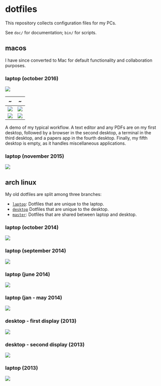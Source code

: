 # dotfiles

This repository collects configuration files for my PCs.

See `doc/` for documentation; `bin/` for scripts.

## macos
I have since converted to Mac for default functionality and
collaboration purposes.

### laptop (october 2016)

![](http://i.imgur.com/RFRuV5X.png)

~ | ~
:-------------------------:|:-------------------------:
![](http://i.imgur.com/2AUxWNy.png) | ![](http://i.imgur.com/OzQWzDv.png)
![](http://i.imgur.com/aJfipEh.png) | ![](http://i.imgur.com/0EFEboW.jpg)

A demo of my typical workflow. A text editor and any PDFs are on
my first desktop, followed by a browser in the second desktop, a
terminal in the third desktop, and a papers app in the fourth desktop.
Finally, my fifth desktop is empty, as it handles miscellaneous
applications.

### laptop (november 2015)

![](http://i.imgur.com/kLxbnqq.jpg)

## arch linux

My old dotfiles are split among three branches:
+ [`laptop`](https://github.com/dustinvtran/dotfiles/tree/laptop):
  Dotfiles that are unique to the laptop.
+ [`desktop`](https://github.com/dustinvtran/dotfiles/tree/desktop)
  Dotfiles that are unique to the desktop.
+ [`master`](https://github.com/dustinvtran/dotfiles/tree/master):
  Dotfiles that are shared between laptop and desktop.

### laptop (october 2014)
![](http://i.imgur.com/2YH9Yy7.png)

### laptop (september 2014)
![](http://i.imgur.com/QkCxKOf.png)

### laptop (june 2014)
![](http://i.imgur.com/d9hlRu6.png)

### laptop (jan - may 2014)
![](http://i.imgur.com/8syi1ry.png)

### desktop - first display (2013)
![](http://i.imgur.com/dwMA2vQ.png)

### desktop - second display (2013)
![](http://i.imgur.com/QyScwbn.png)

### laptop (2013)
![](http://i.imgur.com/ktcQIuQ.gif)
